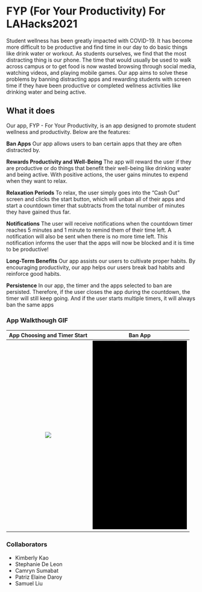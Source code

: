 # FYP (For Your Productivity) For LAHacks2021
Student wellness has been greatly impacted with COVID-19. It has become more difficult to be productive and find time in our day to do basic things like drink water or workout. As students ourselves, we find that the most distracting thing is our phone. The time that would usually be used to walk across campus or to get food is now wasted browsing through social media, watching videos, and playing mobile games. Our app aims to solve these problems by banning distracting apps and rewarding students with screen time if they have been productive or completed wellness activities like drinking water and being active. 

## What it does
Our app, FYP - For Your Productivity, is an app designed to promote student wellness and productivity. Below are the features:

**Ban Apps**
Our app allows users to ban certain apps that they are often distracted by. 

**Rewards Productivity and Well-Being**
The app will reward the user if they are productive or do things that benefit their well-being like drinking water and being active. With positive actions, the user gains minutes to expend when they want to relax. 

**Relaxation Periods**
To relax, the user simply goes into the “Cash Out” screen and clicks the start button, which will unban all of their apps and start a countdown timer that subtracts from the total number of minutes they have gained thus far. 

**Notifications**
The user will receive notifications when the countdown timer reaches 5 minutes and 1 minute to remind them of their time left. A notification will also be sent when there is no more time left. This notification informs the user that the apps will now be blocked and it is time to be productive!

**Long-Term Benefits**
Our app assists our users to cultivate proper habits. By encouraging productivity, our app helps our users break bad habits and reinforce good habits. 

**Persistence**
In our app, the timer and the apps selected to ban are persisted. Therefore, if the user closes the app during the countdown, the timer will still keep going. And if the user starts multiple timers, it will always ban the same apps

### App Walkthough GIF


App Choosing and Timer Start            |  Ban App
:-------------------------:|:-------------------------:
<img src="https://github.com/samliu000/FYP/blob/main/demoStart.gif" width=250><br> |  <img src="https://github.com/samliu000/FYP/blob/main/demoBan.gif" width=250><br>
### Collaborators
- Kimberly Kao
- Stephanie De Leon
- Camryn Sumabat
- Patriz Elaine Daroy
- Samuel Liu

